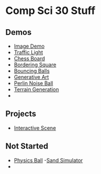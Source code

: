 # Comp Sci 30 Stuff

## Demos
- [Image Demo](image-demo)
- [Traffic Light](traffic-light)
- [Chess Board](chess-board)
- [Bordering Square](bordering-square)
- [Bouncing Balls](bouncing-balls)
- [Generative Art](generative-art)
- [Perlin Noise Ball](perlin)
- [Terrain Generation](terrain)
-
## Projects
- [Interactive Scene](interactive-scene)

## Not Started
- [Physics Ball](physics-ball)
-[Sand Simulator](sand-simulator)
-

